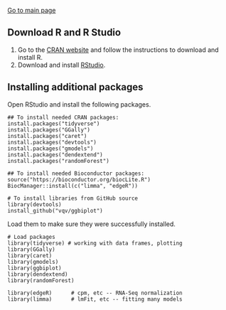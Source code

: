 [Go to main page](../README.md)

## Download R and R Studio
1. Go to the [CRAN website](https://cran.r-project.org) and follow the instructions to download and install R.
2. Download and install [RStudio](https://www.rstudio.com/products/rstudio/download/#download).

## Installing additional packages
Open RStudio and install the following packages.

```{r}
## To install needed CRAN packages:
install.packages("tidyverse")
install.packages("GGally")
install.packages("caret")
install.packages("devtools")
install.packages("gmodels")
install.packages("dendextend")
install.packages("randomForest")

## To install needed Bioconductor packages:
source("https://bioconductor.org/biocLite.R")
BiocManager::install(c("limma", "edgeR"))

# To install libraries from GitHub source
library(devtools)
install_github("vqv/ggbiplot")
```

Load them to make sure they were successfully installed.
```
# Load packages
library(tidyverse) # working with data frames, plotting
library(GGally)
library(caret)
library(gmodels)
library(ggbiplot)
library(dendextend)
library(randomForest)

library(edgeR)      # cpm, etc -- RNA-Seq normalization
library(limma)      # lmFit, etc -- fitting many models
```
